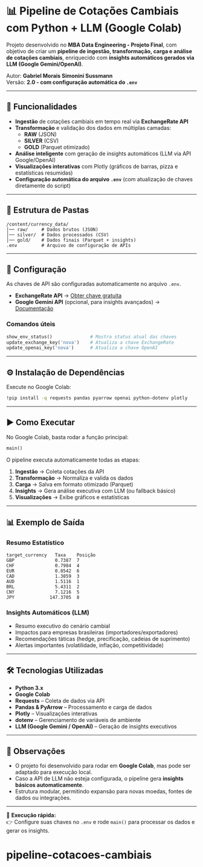 # 📊 Pipeline de Cotações Cambiais com Python + LLM (Google Colab)

Projeto desenvolvido no **MBA Data Engineering - Projeto Final**, com objetivo de criar um **pipeline de ingestão, transformação, carga e análise de cotações cambiais**, enriquecido com **insights automáticos gerados via LLM (Google Gemini/OpenAI)**.

Autor: **Gabriel Morais Simonini Sussmann**  
Versão: **2.0 - com configuração automática do `.env`**

---

## 🚀 Funcionalidades

- **Ingestão** de cotações cambiais em tempo real via **ExchangeRate API**  
- **Transformação** e validação dos dados em múltiplas camadas:  
  - **RAW** (JSON)  
  - **SILVER** (CSV)  
  - **GOLD** (Parquet otimizado)  
- **Análise inteligente** com geração de insights automáticos (LLM via API Google/OpenAI)  
- **Visualizações interativas** com Plotly (gráficos de barras, pizza e estatísticas resumidas)  
- **Configuração automática do arquivo `.env`** (com atualização de chaves diretamente do script)  

---

## 📂 Estrutura de Pastas

```
/content/currency_data/
│── raw/     # Dados brutos (JSON)
│── silver/  # Dados processados (CSV)
│── gold/    # Dados finais (Parquet + insights)
.env         # Arquivo de configuração de APIs
```

---

## 🔑 Configuração

As chaves de API são configuradas automaticamente no arquivo `.env`.  

- **ExchangeRate API** → [Obter chave gratuita](https://www.exchangerate-api.com/)  
- **Google Gemini API** (opcional, para insights avançados) → [Documentação](https://ai.google.dev/)  

### Comandos úteis
```python
show_env_status()              # Mostra status atual das chaves
update_exchange_key('nova')    # Atualiza a chave ExchangeRate
update_openai_key('nova')      # Atualiza a chave OpenAI
```

---

## ⚙️ Instalação de Dependências

Execute no Google Colab:

```bash
!pip install -q requests pandas pyarrow openai python-dotenv plotly
```

---

## ▶️ Como Executar

No Google Colab, basta rodar a função principal:

```python
main()
```

O pipeline executa automaticamente todas as etapas:

1. **Ingestão** → Coleta cotações da API  
2. **Transformação** → Normaliza e valida os dados  
3. **Carga** → Salva em formato otimizado (Parquet)  
4. **Insights** → Gera análise executiva com LLM (ou fallback básico)  
5. **Visualizações** → Exibe gráficos e estatísticas  

---

## 📊 Exemplo de Saída

### Resumo Estatístico
```
target_currency   Taxa    Posição
GBP               0.7387  7
CHF               0.7984  4
EUR               0.8542  6
CAD               1.3859  3
AUD               1.5116  1
BRL               5.4311  2
CNY               7.1216  5
JPY             147.3705  8
```

### Insights Automáticos (LLM)
- Resumo executivo do cenário cambial  
- Impactos para empresas brasileiras (importadores/exportadores)  
- Recomendações táticas (hedge, precificação, cadeias de suprimento)  
- Alertas importantes (volatilidade, inflação, competitividade)  

---

## 🛠 Tecnologias Utilizadas

- **Python 3.x**  
- **Google Colab**  
- **Requests** – Coleta de dados via API  
- **Pandas & PyArrow** – Processamento e carga de dados  
- **Plotly** – Visualizações interativas  
- **dotenv** – Gerenciamento de variáveis de ambiente  
- **LLM (Google Gemini / OpenAI)** – Geração de insights executivos  

---

## 📌 Observações

- O projeto foi desenvolvido para rodar em **Google Colab**, mas pode ser adaptado para execução local.  
- Caso a API de LLM não esteja configurada, o pipeline gera **insights básicos automaticamente**.  
- Estrutura modular, permitindo expansão para novas moedas, fontes de dados ou integrações.  

---

🔹 **Execução rápida:**  
👉 Configure suas chaves no `.env` e rode `main()` para processar os dados e gerar os insights.  
# pipeline-cotacoes-cambiais

